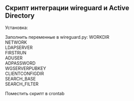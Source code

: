 ## Скрипт интеграции wireguard и Active Directory

Установка:

Заполнить переменные в wireguard.py:
WORKDIR  
NETWORK  
LDAPSERVER  
FIRSTRUN  
ADUSER  
ADPASSWORD  
WGSERVERPUBKEY  
CLIENTCONFIGDIR  
SEARCH_BASE  
SEARCH_FILTER  

Поместить скрипт в crontab 

